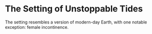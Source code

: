 <!-- TITLE: Setting -->
<!-- SUBTITLE: A quick summary of Home -->

# The Setting of Unstoppable Tides
The setting resembles a version of modern-day Earth, with one notable exception: female incontinence.
